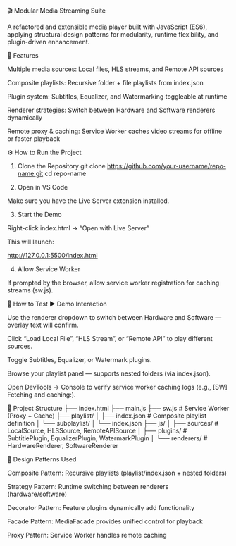 🎬 Modular Media Streaming Suite

A refactored and extensible media player built with JavaScript (ES6), applying structural design patterns for modularity, runtime flexibility, and plugin-driven enhancement.

🧩 Features

Multiple media sources: Local files, HLS streams, and Remote API sources

Composite playlists: Recursive folder + file playlists from index.json

Plugin system: Subtitles, Equalizer, and Watermarking toggleable at runtime

Renderer strategies: Switch between Hardware and Software renderers dynamically

Remote proxy & caching: Service Worker caches video streams for offline or faster playback

⚙️ How to Run the Project
1. Clone the Repository
git clone https://github.com/your-username/repo-name.git
cd repo-name

2. Open in VS Code

Make sure you have the Live Server extension installed.

3. Start the Demo

Right-click index.html → “Open with Live Server”

This will launch:

http://127.0.0.1:5500/index.html

4. Allow Service Worker

If prompted by the browser, allow service worker registration for caching streams (sw.js).

🧪 How to Test
▶️ Demo Interaction

Use the renderer dropdown to switch between Hardware and Software — overlay text will confirm.

Click “Load Local File”, “HLS Stream”, or “Remote API” to play different sources.

Toggle Subtitles, Equalizer, or Watermark plugins.

Browse your playlist panel — supports nested folders (via index.json).

Open DevTools → Console to verify service worker caching logs (e.g., [SW] Fetching and caching:).

📁 Project Structure
├── index.html
├── main.js
├── sw.js                 # Service Worker (Proxy + Cache)
├── playlist/
│   ├── index.json        # Composite playlist definition
│   └── subplaylist/
│       └── index.json
├── js/
│   ├── sources/          # LocalSource, HLSSource, RemoteAPISource
│   ├── plugins/          # SubtitlePlugin, EqualizerPlugin, WatermarkPlugin
│   └── renderers/        # HardwareRenderer, SoftwareRenderer

🧠 Design Patterns Used

Composite Pattern: Recursive playlists (playlist/index.json + nested folders)

Strategy Pattern: Runtime switching between renderers (hardware/software)

Decorator Pattern: Feature plugins dynamically add functionality

Facade Pattern: MediaFacade provides unified control for playback

Proxy Pattern: Service Worker handles remote caching
